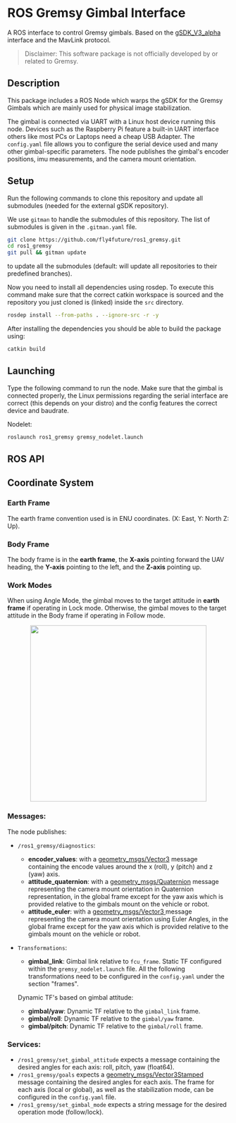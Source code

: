 # ROS Gremsy Gimbal Interface
A ROS interface to control Gremsy gimbals. Based on the [gSDK_V3_alpha](https://github.com/Gremsy/gSDK/tree/gSDK_V3_alpha) interface and the MavLink protocol.

> Disclaimer: This software package is not officially developed by or related to Gremsy.


## Description
This package includes a ROS Node which warps the gSDK for the Gremsy Gimbals which are mainly used for physical image stabilization.

The gimbal is connected via UART with a Linux host device running this node.
Devices such as the Raspberry Pi feature a built-in UART interface others like most PCs or Laptops need a cheap USB Adapter.
The `config.yaml` file allows you to configure the serial device used and many other gimbal-specific parameters.
The node publishes the gimbal's encoder positions, imu measurements, and the camera mount orientation.

## Setup
Run the following commands to clone this repository and update all submodules (needed for the external gSDK repository).

We use `gitman` to handle the submodules of this repository.
The list of submodules is given in the `.gitman.yaml` file.

```sh
git clone https://github.com/fly4future/ros1_gremsy.git
cd ros1_gremsy
git pull && gitman update
```
to update all the submodules (default: will update all repositories to their predefined branches).

Now you need to install all dependencies using rosdep. To execute this command make sure that the correct catkin workspace is sourced and the repository you just cloned is (linked) inside the `src` directory.
```sh
rosdep install --from-paths . --ignore-src -r -y
```

After installing the dependencies you should be able to build the package using:
```sh
catkin build
```

## Launching
Type the following command to run the node. Make sure that the gimbal is connected properly, the Linux permissions regarding the serial interface are correct (this depends on your distro) and the config features the correct device and baudrate.

Nodelet:
```sh
roslaunch ros1_gremsy gremsy_nodelet.launch
```
## ROS API
## Coordinate System

### Earth Frame
The earth frame convention used is in ENU coordinates. (X: East, Y: North Z: Up).

### Body Frame
The body frame is in the **earth frame**, the **X-axis** pointing forward the UAV heading, the **Y-axis** pointing to the left, and the **Z-axis** pointing up.

### Work Modes
When using Angle Mode, the gimbal moves to the target attitude in **earth frame** if operating in Lock mode. Otherwise, the gimbal moves to the target attitude in the Body frame if operating in Follow mode.

<p align="center">
    <img src="https://github.com/user-attachments/assets/2af6ffc1-1f3a-4776-8f89-32aeaa99a41c" width="400px">
</p>

### Messages:
The node publishes:
- `/ros1_gremsy/diagnostics`:
  - **encoder_values**: with a [geometry_msgs/Vector3](http://docs.ros.org/melodic/api/geometry_msgs/html/msg/Vector3.html) message containing the encode values around the x (roll), y (pitch) and z (yaw) axis.
  - **attitude_quaternion**:  with a [geometry_msgs/Quaternion](http://docs.ros.org/melodic/api/geometry_msgs/html/msg/Quaternion.html) message representing the camera mount orientation in Quaternion representation, in the global frame except for the yaw axis which is provided relative to the gimbals mount on the vehicle or robot.
  - **attitude_euler**:  with a [geometry_msgs/Vector3
](http://docs.ros.org/melodic/api/geometry_msgs/html/msg/Vector3.html) message representing the camera mount orientation using Euler Angles,  in the global frame except for the yaw axis which is provided relative to the gimbals mount on the vehicle or robot.
- `Transformations`:
  - **gimbal_link**: Gimbal link relative to `fcu_frame`. Static TF configured within the `gremsy_nodelet.launch` file.
  All the following transformations need to be configured in the `config.yaml` under the section "frames".
  
  Dynamic TF's based on gimbal attitude:
  - **gimbal/yaw**: Dynamic TF relative to the `gimbal_link` frame.
  - **gimbal/roll**: Dynamic TF relative to the `gimbal/yaw` frame.
  - **gimbal/pitch**: Dynamic TF relative to the `gimbal/roll` frame.
### Services:
- `/ros1_gremsy/set_gimbal_attitude` expects a message containing the desired angles for each axis: roll, pitch, yaw (float64).
- `/ros1_gremsy/goals` expects a [geometry_msgs/Vector3Stamped](http://docs.ros.org/melodic/api/geometry_msgs/html/msg/Vector3Stamped.html) message containing the desired angles for each axis. The frame for each axis (local or global), as well as the stabilization mode, can be configured in the `config.yaml` file.
- `/ros1_gremsy/set_gimbal_mode` expects a string message for the desired operation mode (follow/lock).





